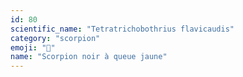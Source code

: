 ```yaml
---
id: 80
scientific_name: "Tetratrichobothrius flavicaudis"
category: "scorpion"
emoji: "🦂"
name: "Scorpion noir à queue jaune"
---
```

